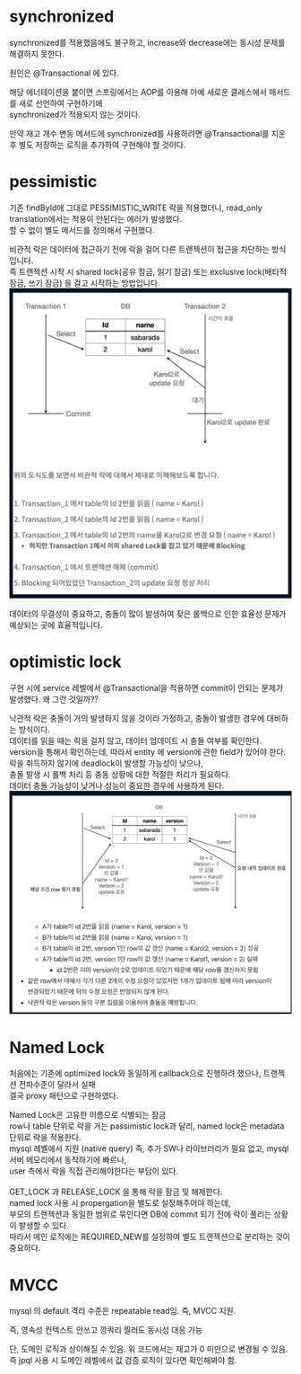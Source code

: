 # synchronized
synchronized를 적용했음에도 불구하고, increase와 decrease에는 동시성 문제를 해결하지 못한다.<br>

원인은 @Transactional 에 있다.<br>

해당 에너테이션을 붙이면 스프링에서는 AOP를 이용해 아예 새로운 클래스에서 매서드를 새로 선언하여 구현하기에<br>
synchronized가 적용되지 않는 것이다.<br>

만약 재고 개수 변동 메서드에 synchronized를 사용하려면 @Transactional를 지운 후 별도 저장하는 로직을 추가하여 구현해야 할 것이다.<br>


# pessimistic
기존 findById에 그대로 PESSIMISTIC_WRITE 락을 적용했더니, read_only translation에서는 적용이 안된다는 에러가 발생했다.<br>
할 수 없이 별도 메서드를 정의해서 구현했다.
<br>

비관적 락은 데이터에 접근하기 전에 락을 걸어 다른 트랜젝션이 접근을 차단하는 방식입니다.<br>
즉 트랜젝션 시작 시 shared lock(공유 잠금, 읽기 잠금) 또는 exclusive lock(배타적 잠금, 쓰기 잠금) 을 걸고 시작하는 방법입니다.<br>
![img.png](img.png)

데이터의 무결성이 중요하고, 충돌이 많이 발생하여 잦은 롤백으로 인한 효율성 문제가 예상되는 곳에 효율적입니다.<br>

# optimistic lock
구현 시에 service 레벨에서 @Transactional을 적용하면 commit이 안되는 문제가 발생했다. 왜 그런 것일까??<br>

낙관적 락은 충돌이 거의 발생하지 않을 것이라 가정하고, 충돌이 발생한 경우에 대비하는 방식이다.<br>
데이터를 읽을 때는 락을 걸지 않고, 데이터 업데이트 시 충돌 여부를 확인한다.<br>
version을 통해서 확인하는데, 따라서 entity 에 version에 관한 field가 있어야 한다.<br>
락을 취득하지 않기에 deadlock이 발생할 가능성이 낮으나,<br>
충돌 발생 시 롤백 처리 등 충동 상황에 대한 적절한 처리가 필요하다.<br>
데이터 충돌 가능성이 낮거나 성능이 중요한 경우에 사용하게 된다.<br>
![img2.png](img2.png)

# Named Lock
처음에는 기존에 optimized lock와 동일하게 callback으로 진행하려 했으나, 트랜젝션 전파수준이 달라서 실패 <br>
결국 proxy 패턴으로 구현하였다. <br>

Named Lock은 고유한 이름으로 식별되는 잠금<br>
row나 table 단위로 락을 거는 passimistic lock과 달리, named lock은 metadata 단위로 락을 적용한다.<br>
mysql 레벨에서 지원 (native query) 즉, 추가 SW나 라이브러리가 필요 없고, mysql 서버 메모리에서 동작하기에 빠르나,<br>
user 측에서 락을 직접 관리해야한다는 부담이 있다.<br>
<br>
GET_LOCK 과 RELEASE_LOCK 을 통해 락을 잠금 및 해제한다.<br>
named lock 사용 시 propergation을 별도로 설정해주어야 하는데, <br>
부모의 트랜젝션과 동일한 범위로 묶인다면 DB에 commit 되기 전에 락이 풀리는 상황이 발생할 수 있다. <br>
따라서 메인 로직에는 REQUIRED_NEW를 설정하여 별도 트랜젝션으로 분리하는 것이 중요하다. <br>



# MVCC

mysql 의 default 격리 수준은 repeatable read임. 즉, MVCC 지원.<br>

즉, 영속성 컨텍스트 안쓰고 깡쿼리 찔러도 동시성 대응 가능<br>

단, 도메인 로직과 상이해질 수 있음. 위 코드에서는 재고가 0 미만으로 변경될 수 있음.<br>
즉 jpql 사용 시 도메인 레벨에서 값 검증 로직이 있다면 확인해봐야 함.<br>